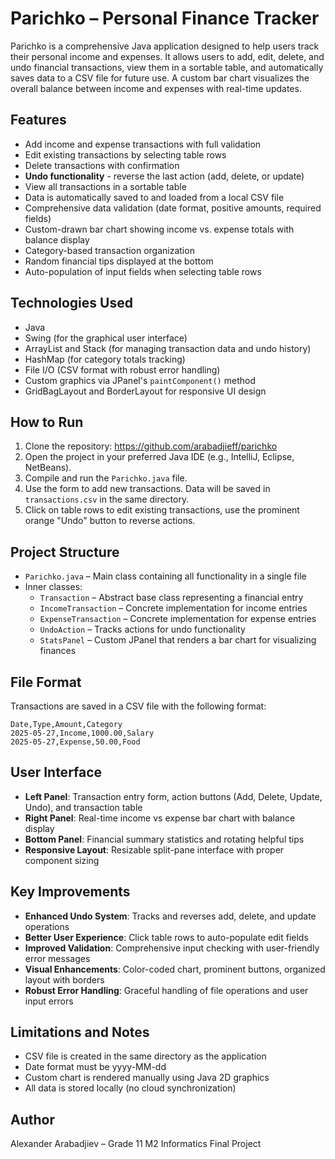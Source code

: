 # Parichko – Personal Finance Tracker
Parichko is a comprehensive Java application designed to help users track their personal income and expenses. It allows users to add, edit, delete, and undo financial transactions, view them in a sortable table, and automatically saves data to a CSV file for future use. A custom bar chart visualizes the overall balance between income and expenses with real-time updates.

## Features
- Add income and expense transactions with full validation
- Edit existing transactions by selecting table rows
- Delete transactions with confirmation
- **Undo functionality** - reverse the last action (add, delete, or update)
- View all transactions in a sortable table
- Data is automatically saved to and loaded from a local CSV file
- Comprehensive data validation (date format, positive amounts, required fields)
- Custom-drawn bar chart showing income vs. expense totals with balance display
- Category-based transaction organization
- Random financial tips displayed at the bottom
- Auto-population of input fields when selecting table rows

## Technologies Used
- Java
- Swing (for the graphical user interface)
- ArrayList and Stack (for managing transaction data and undo history)
- HashMap (for category totals tracking)
- File I/O (CSV format with robust error handling)
- Custom graphics via JPanel's `paintComponent()` method
- GridBagLayout and BorderLayout for responsive UI design

## How to Run
1. Clone the repository: https://github.com/arabadjieff/parichko
2. Open the project in your preferred Java IDE (e.g., IntelliJ, Eclipse, NetBeans).
3. Compile and run the `Parichko.java` file.
4. Use the form to add new transactions. Data will be saved in `transactions.csv` in the same directory.
5. Click on table rows to edit existing transactions, use the prominent orange "Undo" button to reverse actions.

## Project Structure
- `Parichko.java` – Main class containing all functionality in a single file
- Inner classes:
  - `Transaction` – Abstract base class representing a financial entry
  - `IncomeTransaction` – Concrete implementation for income entries
  - `ExpenseTransaction` – Concrete implementation for expense entries
  - `UndoAction` – Tracks actions for undo functionality
  - `StatsPanel` – Custom JPanel that renders a bar chart for visualizing finances

## File Format
Transactions are saved in a CSV file with the following format:
```
Date,Type,Amount,Category
2025-05-27,Income,1000.00,Salary
2025-05-27,Expense,50.00,Food
```

## User Interface
- **Left Panel**: Transaction entry form, action buttons (Add, Delete, Update, Undo), and transaction table
- **Right Panel**: Real-time income vs expense bar chart with balance display
- **Bottom Panel**: Financial summary statistics and rotating helpful tips
- **Responsive Layout**: Resizable split-pane interface with proper component sizing

## Key Improvements
- **Enhanced Undo System**: Tracks and reverses add, delete, and update operations
- **Better User Experience**: Click table rows to auto-populate edit fields
- **Improved Validation**: Comprehensive input checking with user-friendly error messages
- **Visual Enhancements**: Color-coded chart, prominent buttons, organized layout with borders
- **Robust Error Handling**: Graceful handling of file operations and user input errors

## Limitations and Notes
- CSV file is created in the same directory as the application
- Date format must be yyyy-MM-dd
- Custom chart is rendered manually using Java 2D graphics
- All data is stored locally (no cloud synchronization)

## Author
Alexander Arabadjiev – Grade 11 M2 Informatics Final Project
